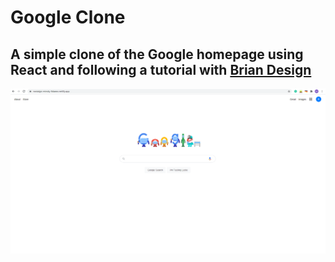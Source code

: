 ﻿# Google Clone
 ## A simple clone of the Google homepage using React and following a tutorial with [Brian Design](https://www.youtube.com/watch?v=3NNCpwAf_SY)
![Alt text](google-clone/src/images/preview.png?raw=true "Google Clone")
